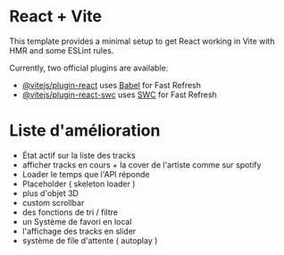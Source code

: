 # React + Vite

This template provides a minimal setup to get React working in Vite with HMR and some ESLint rules.

Currently, two official plugins are available:

- [@vitejs/plugin-react](https://github.com/vitejs/vite-plugin-react/blob/main/packages/plugin-react/README.md) uses [Babel](https://babeljs.io/) for Fast Refresh
- [@vitejs/plugin-react-swc](https://github.com/vitejs/vite-plugin-react-swc) uses [SWC](https://swc.rs/) for Fast Refresh


# Liste d'amélioration 
- État actif sur la liste des tracks
- afficher tracks en cours + la cover de l'artiste comme sur spotify
- Loader le temps que l'API réponde
- Placeholder ( skeleton loader )
- plus d'objet 3D
- custom scrollbar
- des fonctions de tri / filtre
- un Système de favori en local
- l'affichage des tracks en slider
- système de file d'attente ( autoplay )